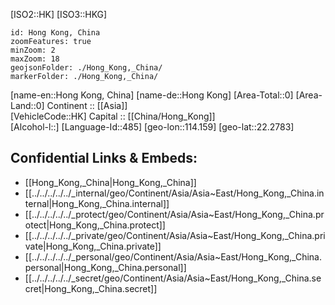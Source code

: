 ﻿---
confidential: public
isDeleted: false
location:
- 22.2783
- 114.159
SpocWebEntityId: 26916
tags:
- geo/Country
type: Country
---

[ISO2::HK] 
[ISO3::HKG] 
```leaflet
id: Hong Kong, China
zoomFeatures: true 
minZoom: 2 
maxZoom: 18
geojsonFolder: ./Hong_Kong,_China/
markerFolder: ./Hong_Kong,_China/
```

[name-en::Hong Kong, China] 
[name-de::Hong Kong] 
[Area-Total::0] 
[Area-Land::0] 
Continent :: [[Asia]]  
[VehicleCode::HK] 
Capital :: [[China/Hong_Kong]]  
[Alcohol-l::] 
[Language-Id::485] 
[geo-lon::114.159] 
[geo-lat::22.2783] 



## Confidential Links & Embeds: 
- [[Hong_Kong,_China|Hong_Kong,_China]]  
- [[../../../../../_internal/geo/Continent/Asia/Asia~East/Hong_Kong,_China.internal|Hong_Kong,_China.internal]]  
- [[../../../../../_protect/geo/Continent/Asia/Asia~East/Hong_Kong,_China.protect|Hong_Kong,_China.protect]] 
- [[../../../../../_private/geo/Continent/Asia/Asia~East/Hong_Kong,_China.private|Hong_Kong,_China.private]] 
- [[../../../../../_personal/geo/Continent/Asia/Asia~East/Hong_Kong,_China.personal|Hong_Kong,_China.personal]] 
- [[../../../../../_secret/geo/Continent/Asia/Asia~East/Hong_Kong,_China.secret|Hong_Kong,_China.secret]] 
